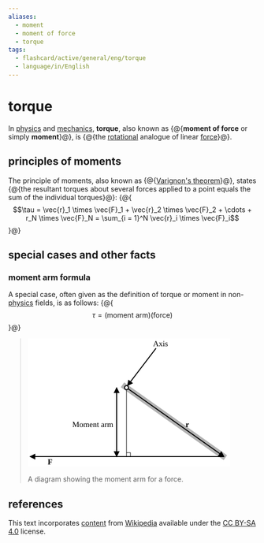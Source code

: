 ```yaml
---
aliases:
  - moment
  - moment of force
  - torque
tags:
  - flashcard/active/general/eng/torque
  - language/in/English
---
```


# torque

In [physics](physics.md) and [mechanics](mechanics.md), __torque__, also known as {@{__moment of force__ or simply __moment__}@}, is {@{the [rotational](rotation.md) analogue of linear [force](force.md)}@}. <!--SR:!2025-01-26,192,310!2025-04-10,252,330-->

## principles of moments

The principle of moments, also known as {@{[Varignon's theorem](Varignon's%20theorem%20(mechanics).md)}@}, states {@{the resultant torques about several forces applied to a point equals the sum of the individual torques}@}: {@{$$\tau = \vec{r}_1 \times \vec{F}_1 + \vec{r}_2 \times \vec{F}_2 + \cdots + r_N \times \vec{F}_N = \sum_{i = 1}^N \vec{r}_i \times \vec{F}_i$$}@} <!--SR:!2026-06-21,572,310!2025-03-23,239,330!2026-06-21,583,330-->

## special cases and other facts

### moment arm formula

A special case, often given as the definition of torque or moment in non-[physics](physics.md) fields, is as follows: {@{$$\tau = (\text{moment arm})(\text{force})$$}@} <!--SR:!2025-05-06,273,330-->

> ![moment arm diagram](../../archives/Wikimedia%20Commons/Moment%20arm.svg)
>
> A diagram showing the moment arm for a force.

## references

This text incorporates [content](https://en.wikipedia.org/wiki/torque) from [Wikipedia](Wikipedia.md) available under the [CC BY-SA 4.0](https://creativecommons.org/licenses/by-sa/4.0/) license.
